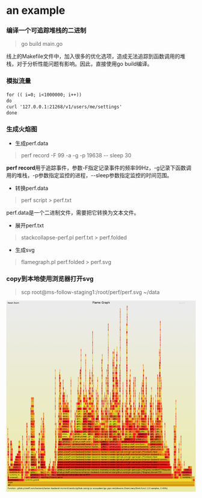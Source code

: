 # an example

### 编译一个可追踪堆栈的二进制

> go build main.go

线上的Makefile文件中，加入很多的优化选项，造成无法追踪到函数调用的堆栈，对于分析性能问题有影响。因此，直接使用go build编译。

### 模拟流量

```shell
for (( i=0; i<1000000; i++))
do
curl '127.0.0.1:21268/v1/users/me/settings'
done
```

### 生成火焰图

- 生成perf.data

> perf record -F 99 -a -g -p 19638 -- sleep 30

**perf record**用于追踪事件，参数-F指定记录事件的频率99Hz，-g记录下函数调用的堆栈，-p参数指定监控的进程，--sleep参数指定监控的时间范围。

- 转换perf.data

> perf script > perf.txt

perf.data是一个二进制文件，需要把它转换为文本文件。

- 展开perf.txt

> stackcollapse-perf.pl perf.txt > perf.folded

- 生成svg

> flamegraph.pl perf.folded > perf.svg

### copy到本地使用浏览器打开svg

>  scp root@ms-follow-staging1:/root/perf/perf.svg ~/data

![png](images/WechatIMG2944.png)